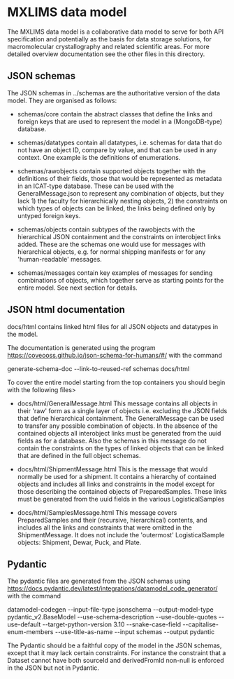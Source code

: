 # MXLIMS data model

The MXLIMS data model is a collaborative data model to serve for both API specification and
potentially as the basis for data storage solutions, for macromolecular crystallography and
related scientific areas. For more detailed overview documentation see the other files in this directory. 


## JSON schemas

The JSON schemas in ../schemas are the authoritative version of the data model.
They are organised as follows:

  - schemas/core contain the abstract classes that define the links and foreign keys
  that are used to represent the model in a (MongoDB-type) database.

  - schemas/datatypes contain all datatypes, i.e. schemas for data that do not have an
  object ID, compare by value, and that can be used in any context. One example is the
  definitions of enumerations.

  - schemas/rawobjects contain supported objects together with the definitions of their
  fields, those that would be represented as metadata in an ICAT-type database.
  These can be used with the GeneralMessage.json to represent any combination of objects,
  but they lack 1) the faculty for hierarchically nesting objects, 2) the constraints
  on which types of objects can be linked, the links being defined only by untyped foreign keys.

  - schemas/objects contain subtypes of the rawobjects with the hierarchical JSON
  containment and the constraints on interobject links added. These are the schemas
  one would use for messages with hierarchical objects, e.g. for normal shipping manifests
  or for any 'human-readable' messages.

  - schemas/messages contain key examples of messages for sending combinations of objects,
  which together serve as starting points for the entire model. See next section for details.


## JSON html documentation

docs/html contains linked html files for all JSON objects and datatypes in the model.

The documentation is generated using the program https://coveooss.github.io/json-schema-for-humans/#/
with the command

generate-schema-doc --link-to-reused-ref schemas docs/html

To cover the entire model starting from the top containers you should begin with the following files>

  - docs/html/GeneralMessage.html
  This message contains all objects in their 'raw' form as a single layer of objects
   i.e. excluding the JSON fields that define hierarchical containment.
   The GeneralMessage can be used to transfer any possible combination of objects.
   In the absence of the contained objects all interobject links must be generated
   from the uuid fields as for a database. Also the schemas in this message
   do not contain the constraints on the types of linked objects that can be linked
   that are defined in the full object schemas.

  - docs/html/ShipmentMessage.html
  This is the message that would normally be used for a shipment. It contains
  a hierarchy of contained objects and includes all links and constraints in the model
  except for those describing the contained objects of PreparedSamples. These links must
  be generated from the uuid fields in the various LogisticalSamples

  - docs/html/SamplesMessage.html
  This message covers PreparedSamples and their (recursive, hierarchical) contents,
  and includes all the links and constraints that were omitted in the ShipmentMessage.
  It does not include the 'outermost' LogisticalSample objects: Shipment, Dewar, Puck, and Plate.

## Pydantic

The pydantic files are generated from the JSON schemas using
https://docs.pydantic.dev/latest/integrations/datamodel_code_generator/
with the command

datamodel-codegen --input-file-type jsonschema --output-model-type pydantic_v2.BaseModel --use-schema-description --use-double-quotes --use-default --target-python-version 3.10 --snake-case-field --capitalise-enum-members --use-title-as-name --input schemas --output pydantic

The Pydantic should be a faithful copy of the model in the JSON schemas, except that
it may lack certain constraints. For instance the constraint that a Dataset cannot
have both sourceId and derivedFromId non-null is enforced in the JSON but not in Pydantic.